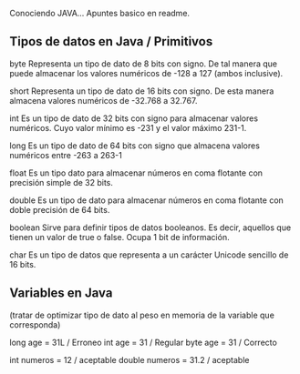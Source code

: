 Conociendo JAVA... Apuntes basico en readme.

## Tipos de datos en Java / Primitivos

byte
Representa un tipo de dato de 8 bits con signo. De tal manera que puede almacenar los valores numéricos de -128 a 127 (ambos inclusive).

short
Representa un tipo de dato de 16 bits con signo. De esta manera almacena valores numéricos de -32.768 a 32.767.

int
Es un tipo de dato de 32 bits con signo para almacenar valores numéricos. Cuyo valor mínimo es -231 y el valor máximo 231-1.

long
Es un tipo de dato de 64 bits con signo que almacena valores numéricos entre -263 a 263-1

float
Es un tipo dato para almacenar números en coma flotante con precisión simple de 32 bits.

double
Es un tipo de dato para almacenar números en coma flotante con doble precisión de 64 bits.

boolean
Sirve para definir tipos de datos booleanos. Es decir, aquellos que tienen un valor de true o false. Ocupa 1 bit de información.

char
Es un tipo de datos que representa a un carácter Unicode sencillo de 16 bits.

## Variables en Java

(tratar de optimizar tipo de dato al peso en memoria de la variable que corresponda)

long age = 31L / Erroneo
int age = 31 / Regular
byte age = 31 / Correcto 

int numeros = 12 / aceptable
double numeros = 31.2 / aceptable